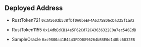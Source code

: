 ## Deployed Address

- RustToken721
  `0x3A5603b538fbf0A0beEF4A6375BD6cDa335f1aA2`

- RustToken1155
  `0x14dbBdCB14e5F62Cd72C43636322C0a7ec546EdB`

- SampleOracle
  `0xc9800a41B4443FDD0896264bB8E0d148bc6032E8`
